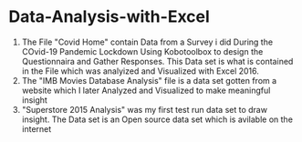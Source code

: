 # Data-Analysis-with-Excel
1) The File "Covid Home" contain Data from a Survey i did During the COvid-19 Pandemic Lockdown Using Kobotoolbox to design the Questionnaira and Gather Responses. 
This Data set is what is contained in the File which was analyized and Visualized with Excel 2016. 
2) The "IMB Movies Database Analysis" file is a data set gotten from a website which I later Analyzed and Visualized to make meaningful insight 
3) "Superstore 2015 Analysis" was my first test run data set to draw insight. The Data set is an Open source data set which is avilable on the internet 
